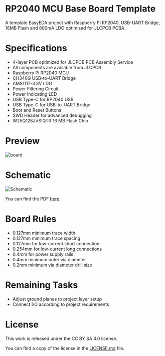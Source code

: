 # RP2040 MCU Base Board Template
A template EasyEDA project with Raspberry Pi RP2040, USB-UART Bridge, 16MB Flash and 800mA LDO optimised for JLCPCB PCBA.

# Specifications

* 4-layer PCB optimized for JLCPCB PCB Assembly Service
* All components are available from JLCPCB
* Raspberry Pi RP2040 MCU
* CH340G USB-to-UART Bridge
* AMS1117-3.3V LDO
* Power Filtering Circuit
* Power Indicating LED
* USB Type-C for RP2040 USB
* USB Type-C for USB-to-UART Bridge
* Boot and Reset Buttons
* SWD Header for advanced debugging
* W25Q128JVSIQTR 16 MB Flash Chip

# Preview
![board](https://user-images.githubusercontent.com/6614616/152640249-a5a2907a-52f4-4841-9b09-49c20f084728.png)

# Schematic
![Schematic](https://user-images.githubusercontent.com/6614616/152642811-e23c4131-588b-4dc8-b0f7-8c02f960576f.png)

You can find the PDF [here](Schematic.pdf).

# Board Rules
* 0.127mm minimum trace width
* 0.127mm minimum trace spacing
* 0.127mm for low-current short connection
* 0.254mm for low-current long connections
* 0.4mm for power supply rails
* 0.4mm minimum outer via diameter
* 0.2mm minimum via diameter drill size

# Remaining Tasks
* Adjust ground planes to project layer setup
* Connect I/O according to project requirements

# License
This work is released under the CC BY SA 4.0 license.

You can find a copy of the license in the [LICENSE.md](LICENSE.md) file.
